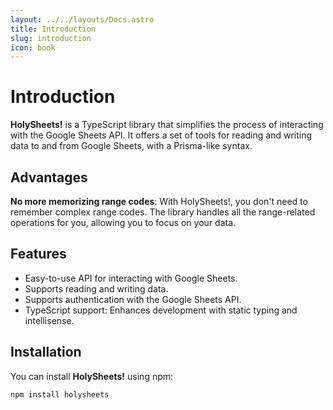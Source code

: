 ```yaml
---
layout: ../../layouts/Docs.astro
title: Introduction
slug: introduction
icon: book
---
```


# Introduction

**HolySheets!** is a TypeScript library that simplifies the process of interacting with the Google Sheets API. It offers a set of tools for reading and writing data to and from Google Sheets, with a Prisma-like syntax.

## Advantages

**No more memorizing range codes**: With HolySheets!, you don't need to remember complex range codes. The library handles all the range-related operations for you, allowing you to focus on your data.

## Features

- Easy-to-use API for interacting with Google Sheets.
- Supports reading and writing data.
- Supports authentication with the Google Sheets API.
- TypeScript support: Enhances development with static typing and intellisense.

## Installation

You can install **HolySheets!** using npm:

```
npm install holysheets
```
